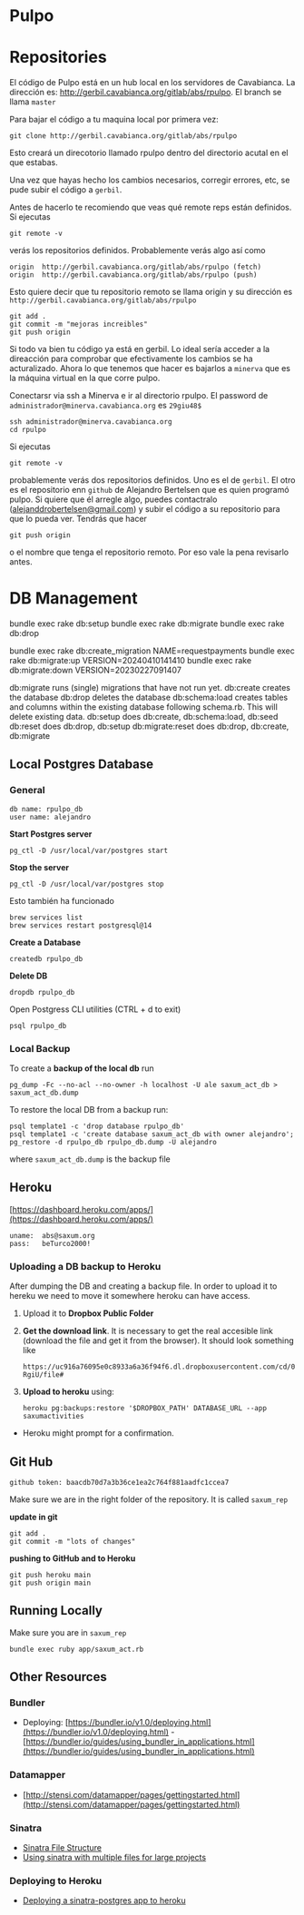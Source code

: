 # Pulpo

# Repositories

El código de Pulpo está en un hub local en los servidores de Cavabianca. La dirección es: http://gerbil.cavabianca.org/gitlab/abs/rpulpo. El branch se llama `master`

Para bajar el código a tu maquina local por primera vez:

```shell
git clone http://gerbil.cavabianca.org/gitlab/abs/rpulpo
```

Esto creará un direcotorio llamado rpulpo dentro del directorio acutal en el que estabas.

Una vez que hayas hecho los cambios necesarios, corregir errores, etc, se pude subir el código a `gerbil`.

Antes de hacerlo te recomiendo que veas qué remote reps están definidos. Si ejecutas

```shell
git remote -v
```

verás los repositorios definidos. Probablemente verás algo así como

```shell
origin	http://gerbil.cavabianca.org/gitlab/abs/rpulpo (fetch)
origin	http://gerbil.cavabianca.org/gitlab/abs/rpulpo (push)
```

Esto quiere decir que tu repositorio remoto se llama origin y su dirección es `http://gerbil.cavabianca.org/gitlab/abs/rpulpo`

```shell
git add .
git commit -m "mejoras increibles"
git push origin
```

Si todo va bien tu código ya está en gerbil. Lo ideal sería acceder a la direacción para comprobar que efectivamente los cambios se ha acturalizado. Ahora lo que tenemos que hacer es bajarlos a `minerva` que es la máquina virtual en la que corre pulpo.


Conectarsr via ssh a Minerva e ir al directorio rpulpo. El password de `administrador@minerva.cavabianca.org` es `29giu48$` 

```shell
ssh administrador@minerva.cavabianca.org
cd rpulpo
```

Si ejecutas  

```shell
git remote -v
```

probablemente verás dos repositorios definidos. Uno es el de `gerbil`. El otro es el repositorio enn `github` de Alejandro Bertelsen que es quien programó pulpo. Si quiere que él arregle algo, puedes contactralo (alejanddrobertelsen@gmail.com) y subir el código a su repositorio para que lo pueda ver. Tendrás que hacer


```shell
git push origin 
```

o el nombre que tenga el repositorio remoto. Por eso vale la pena revisarlo antes.


# DB Management

 bundle exec rake db:setup
 bundle exec rake db:migrate
 bundle exec rake db:drop
 
bundle exec rake db:create_migration NAME=requestpayments
bundle exec rake db:migrate:up VERSION=20240410141410
bundle exec rake db:migrate:down VERSION=20230227091407


 db:migrate runs (single) migrations that have not run yet.
 db:create creates the database
 db:drop deletes the database
 db:schema:load creates tables and columns within the existing database following schema.rb. This will delete existing data.
 db:setup does db:create, db:schema:load, db:seed
 db:reset does db:drop, db:setup
 db:migrate:reset does db:drop, db:create, db:migrate


## Local Postgres Database 
### General
```
db name: rpulpo_db
user name: alejandro
```

**Start Postgres server**
```
pg_ctl -D /usr/local/var/postgres start
```

**Stop the server**
```
pg_ctl -D /usr/local/var/postgres stop
```
Esto también ha funcionado
```
brew services list
brew services restart postgresql@14
```
**Create a Database**
```
createdb rpulpo_db
```

**Delete DB**
```
dropdb rpulpo_db
```
Open Postgress CLI utilities (CTRL + d to exit)
```
psql rpulpo_db
```


### Local Backup
To create a **backup of the local db** run
```
pg_dump -Fc --no-acl --no-owner -h localhost -U ale saxum_act_db > saxum_act_db.dump
```

To restore the local DB from a backup run:
```
psql template1 -c 'drop database rpulpo_db'
psql template1 -c 'create database saxum_act_db with owner alejandro';
pg_restore -d rpulpo_db rpulpo_db.dump -U alejandro
```
where ```saxum_act_db.dump``` is the backup file

## Heroku
[https://dashboard.heroku.com/apps/](https://dashboard.heroku.com/apps/)

```
uname: 	abs@saxum.org
pass: 	beTurco2000!
```	

### Uploading a DB backup to Heroku

After dumping the DB and creating a backup file. In order to upload it to hereku we need to move it somewhere heroku can have access. 

1. Upload it to **Dropbox Public Folder**
2. **Get the download link**. It is necessary to get the real accesible link (download the file and get it from the browser). It should look something like 
	
	```
	https://uc916a76095e0c8933a6a36f94f6.dl.dropboxusercontent.com/cd/0/get/BJ746Wo_wcVk54WCLWpuKdFpQagpP0pqH47gnh3q7HDX9wgkauvtZ75zM4K8fiJSuRRBCTtAWmd7l9X4BVvB7kcWV02dgrp8CLrAtcIKKlZ33DEbJD446IiBth5art-RgiU/file#
	```

3. **Upload to heroku** using:
	```
	heroku pg:backups:restore '$DROPBOX_PATH' DATABASE_URL --app saxumactivities
	```
* Heroku might prompt for a confirmation.

## Git Hub

```
github token: baacdb70d7a3b36ce1ea2c764f881aadfc1ccea7
```

Make sure we are in the right folder of the repository. It is called ```saxum_rep```

**update in git**
```
git add .
git commit -m "lots of changes"
```
**pushing to GitHub and to Heroku**
```
git push heroku main
git push origin main 
```


## Running Locally
Make sure you are in ```saxum_rep```
```
bundle exec ruby app/saxum_act.rb
```

## Other Resources
### Bundler
- Deploying: [https://bundler.io/v1.0/deploying.html](https://bundler.io/v1.0/deploying.html)
-[https://bundler.io/guides/using_bundler_in_applications.html](https://bundler.io/guides/using_bundler_in_applications.html)

### Datamapper
- [http://stensi.com/datamapper/pages/gettingstarted.html](http://stensi.com/datamapper/pages/gettingstarted.html)

### Sinatra

-  [Sinatra File Structure](https://medium.com/@orkunsalam/my-sinatra-project-21237f5c25d2)
- [Using sinatra with multiple files for large projects](http://www.itgo.me/a/1046081731997675638/using-sinatra-for-larger-projects-via-multiple-files)

### Deploying to Heroku
- [Deploying a sinatra-postgres app to heroku](https://medium.com/@dmccoy/deploying-a-simple-sinatra-app-with-postgres-to-heroku-c4a883d3f19e)

